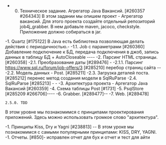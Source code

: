 - 0. Техническое задание. Агрегатор Java Вакансий. [#260357 #264343]
В этом задании мы опишем проект - Агрегатор вакансий.
Для этого проекта создайте отдельный репозиторий job4j_grabber.
В нем добавьте maven, jacoco, checkstyle.
Приложение должно собираться в jar.

-1. Quartz [#175122] В Java есть библиотека позволяющая делать действия с периодичностью.-
-1.1. Job c параметрами [#260360] Добавление подключение к БД, 
передача подключения в джоб, запись данных в таблицу БД + AutoCloseable ----
-2. Парсинг HTML страницы. [#260358]
-2.1. Преобразование даты [#289476] - 
-2.1.1. Парсинг https://www.sql.ru/forum/job-offers/3 [#285210] перебор страниц сайта --
-2.2. Модель данных - Post. [#285211] 
-2.3. Загрузка деталей поста. [#285212] перенес метод создания модели в SqlRuParse
-2.4. SqlRuParse [#285213] - -
-3. Архитектура проекта - Аргегатор Java Вакансий [#260359]
-4. Схема таблицы Post [#1731]
-5. PsqlStore [#285209 #266706]----
-6. Grabber. [#289477]--
-7. Web. [#289478]

    2.5.0. TDD
В этом уровне мы познакомимся с принципами проектирования приложений. 
Здесь можно использовать громкое слово "архитектура".

-1. Принципы Kiss, Dry и Yagni [#238813] --
В этом уроке мы познакомимся с самыми популярными принципами: KISS, DRY, YAGNI. 
-1. Отчеты. [#850]- исправлен отчет для бух и отчет и тест для айти